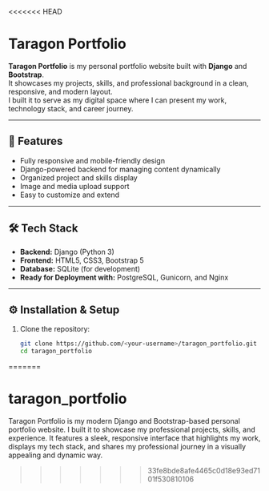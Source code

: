 <<<<<<< HEAD
# Taragon Portfolio

**Taragon Portfolio** is my personal portfolio website built with **Django** and **Bootstrap**.  
It showcases my projects, skills, and professional background in a clean, responsive, and modern layout.  
I built it to serve as my digital space where I can present my work, technology stack, and career journey.

---

## 🚀 Features
- Fully responsive and mobile-friendly design  
- Django-powered backend for managing content dynamically  
- Organized project and skills display  
- Image and media upload support  
- Easy to customize and extend  

---

## 🛠️ Tech Stack
- **Backend:** Django (Python 3)
- **Frontend:** HTML5, CSS3, Bootstrap 5
- **Database:** SQLite (for development)
- **Ready for Deployment with:** PostgreSQL, Gunicorn, and Nginx

---

## ⚙️ Installation & Setup

1. Clone the repository:
   ```bash
   git clone https://github.com/<your-username>/taragon_portfolio.git
   cd taragon_portfolio
=======
# taragon_portfolio
Taragon Portfolio is my modern Django and Bootstrap-based personal portfolio website. I built it to showcase my professional projects, skills, and experience. It features a sleek, responsive interface that highlights my work, displays my tech stack, and shares my professional journey in a visually appealing and dynamic way.
>>>>>>> 33fe8bde8afe4465c0d18e93ed7101f530810106
